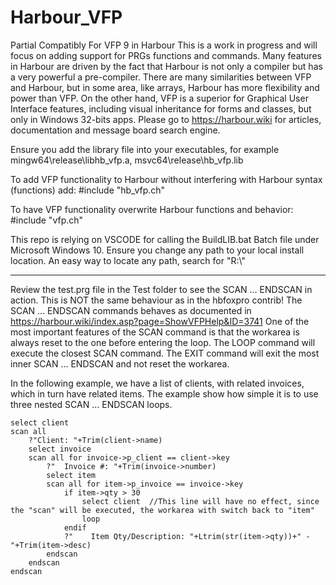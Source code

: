# Harbour_VFP
Partial Compatibly For VFP 9 in Harbour
This is a work in progress and will focus on adding support for PRGs functions and commands.
Many features in Harbour are driven by the fact that Harbour is not only a compiler but has a very powerful a pre-compiler.
There are many similarities between VFP and Harbour, but in some area, like arrays, Harbour has more flexibility and power than VFP.
On the other hand, VFP is a superior for Graphical User Interface features, including visual inheritance for forms and classes, but only in Windows 32-bits apps.
Please go to https://harbour.wiki for articles, documentation and message board search engine.

Ensure you add the library file into your executables, for example mingw64\release\libhb_vfp.a, msvc64\release\hb_vfp.lib

To add VFP functionality to Harbour without interfering with Harbour syntax (functions) add:
#include "hb_vfp.ch"

To have VFP functionality overwrite Harbour functions and behavior:
#include "vfp.ch"

This repo is relying on VSCODE for calling the BuildLIB.bat Batch file under Microsoft Windows 10.
Ensure you change any path to your local install location. An easy way to locate any path, search for "R:\\"

-------------------------------------------------------------------------------------------------------------------------------

Review the test.prg file in the Test folder to see the SCAN ... ENDSCAN in action. 
This is NOT the same behaviour as in the hbfoxpro contrib!
The SCAN ... ENDSCAN commands behaves as documented in https://harbour.wiki/index.asp?page=ShowVFPHelp&ID=3741
One of the most important features of the SCAN command is that the workarea is always reset to the one before entering the loop.
The LOOP command will execute the closest SCAN command.
The EXIT command will exit the most inner SCAN ... ENDSCAN and not reset the workarea.

In the following example, we have a list of clients, with related invoices, which in turn have related items.
The example show how simple it is to use three nested SCAN ... ENDSCAN loops.

```
select client
scan all
    ?"Client: "+Trim(client->name)
    select invoice
    scan all for invoice->p_client == client->key
        ?"  Invoice #: "+Trim(invoice->number)
        select item
        scan all for item->p_invoice == invoice->key
            if item->qty > 30
                select client  //This line will have no effect, since the "scan" will be executed, the workarea with switch back to "item"
                loop
            endif
            ?"    Item Qty/Description: "+Ltrim(str(item->qty))+" - "+Trim(item->desc)
        endscan
    endscan
endscan
```
